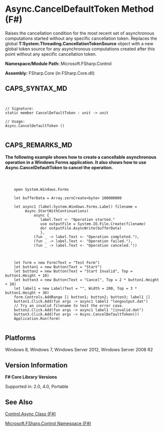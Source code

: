 # Async.CancelDefaultToken Method (F#)

Raises the cancellation condition for the most recent set of asynchronous computations started without any specific cancellation token. Replaces the global **T:System.Threading.CancellationTokenSource** object with a new global token source for any asynchronous computations created after this point without any specific cancellation token.

**Namespace/Module Path:** Microsoft.FSharp.Control

**Assembly:** FSharp.Core (in FSharp.Core.dll)


## CAPS_SYNTAX_MD



```


// Signature:
static member CancelDefaultToken : unit -> unit

// Usage:
Async.CancelDefaultToken ()


```



## CAPS_REMARKS_MD
**The following example shows how to create a cancellable asynchronous operation in a Windows Forms application. It also shows how to use Async.CancelDefaultToken to cancel the operation.**


```



    open System.Windows.Forms

    let bufferData = Array.zeroCreate<byte> 100000000

    let async1 (label:System.Windows.Forms.Label) filename =
         Async.StartWithContinuations(
             async {
                label.Text <- "Operation started."
                use outputFile = System.IO.File.Create(filename)
                do! outputFile.AsyncWrite(bufferData)
                },
             (fun _ -> label.Text <- "Operation completed."),
             (fun _ -> label.Text <- "Operation failed."),
             (fun _ -> label.Text <- "Operation canceled."))
        
      

    let form = new Form(Text = "Test Form")
    let button1 = new Button(Text = "Start")
    let button2 = new Button(Text = "Start Invalid", Top = button1.Height + 10)
    let button3 = new Button(Text = "Cancel", Top = 2 * button1.Height + 20)
    let label1 = new Label(Text = "", Width = 200, Top = 3 * button1.Height + 30)
    form.Controls.AddRange [| button1; button2; button3; label1 |]
    button1.Click.Add(fun args -> async1 label1 "longoutput.dat")
    // Try an invalid filename to test the error case.
    button2.Click.Add(fun args -> async1 label1 "|invalid.dat")
    button3.Click.Add(fun args -> Async.CancelDefaultToken())
    Application.Run(form)


```



## Platforms
Windows 8, Windows 7, Windows Server 2012, Windows Server 2008 R2


## Version Information
**F# Core Library Versions**

Supported in: 2.0, 4.0, Portable




## See Also
[Control.Async Class &#40;F&#35;&#41;](Control.Async+Class+%28F%23%29.md)

[Microsoft.FSharp.Control Namespace &#40;F&#35;&#41;](Microsoft.FSharp.Control+Namespace+%28F%23%29.md)

